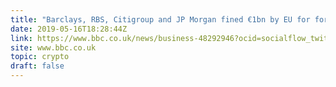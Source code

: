 ```yaml
---
title: "Barclays, RBS, Citigroup and JP Morgan fined €1bn by EU for forming illegal cartel to rig the foreign exchange market"
date: 2019-05-16T18:28:44Z
link: https://www.bbc.co.uk/news/business-48292946?ocid=socialflow_twitter&utm_medium=RSS&utm_source=hune
site: www.bbc.co.uk
topic: crypto
draft: false
---
```

